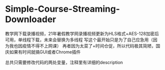# Simple-Course-Streaming-Downloader
教学网下载录播视频，21年暑假教学网录播视频更新为HLS格式+AES-128加密后可用，单线程下载，未来会替换为多线程
写这个最开始只是为了自己应急用（因为我也因疫情不得不上网课）
再者因为太菜了+时间仓促，所以代码极其简陋，国庆如果有时间就搞GUI或者Chrome插件

总共只需要修改代码的两处变量，注释里有详细的description

